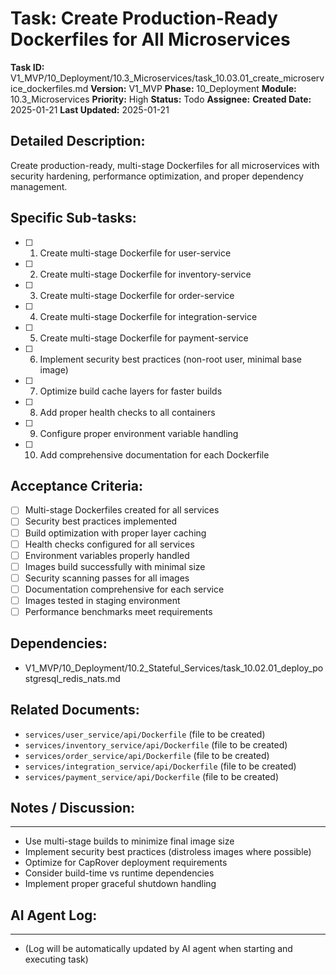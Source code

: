 # Task: Create Production-Ready Dockerfiles for All Microservices

**Task ID:** V1_MVP/10_Deployment/10.3_Microservices/task_10.03.01_create_microservice_dockerfiles.md
**Version:** V1_MVP
**Phase:** 10_Deployment
**Module:** 10.3_Microservices
**Priority:** High
**Status:** Todo
**Assignee:**
**Created Date:** 2025-01-21
**Last Updated:** 2025-01-21

## Detailed Description:
Create production-ready, multi-stage Dockerfiles for all microservices with security hardening, performance optimization, and proper dependency management.

## Specific Sub-tasks:
- [ ] 1. Create multi-stage Dockerfile for user-service
- [ ] 2. Create multi-stage Dockerfile for inventory-service
- [ ] 3. Create multi-stage Dockerfile for order-service
- [ ] 4. Create multi-stage Dockerfile for integration-service
- [ ] 5. Create multi-stage Dockerfile for payment-service
- [ ] 6. Implement security best practices (non-root user, minimal base image)
- [ ] 7. Optimize build cache layers for faster builds
- [ ] 8. Add proper health checks to all containers
- [ ] 9. Configure proper environment variable handling
- [ ] 10. Add comprehensive documentation for each Dockerfile

## Acceptance Criteria:
- [ ] Multi-stage Dockerfiles created for all services
- [ ] Security best practices implemented
- [ ] Build optimization with proper layer caching
- [ ] Health checks configured for all services
- [ ] Environment variables properly handled
- [ ] Images build successfully with minimal size
- [ ] Security scanning passes for all images
- [ ] Documentation comprehensive for each service
- [ ] Images tested in staging environment
- [ ] Performance benchmarks meet requirements

## Dependencies:
- V1_MVP/10_Deployment/10.2_Stateful_Services/task_10.02.01_deploy_postgresql_redis_nats.md

## Related Documents:
- `services/user_service/api/Dockerfile` (file to be created)
- `services/inventory_service/api/Dockerfile` (file to be created)
- `services/order_service/api/Dockerfile` (file to be created)
- `services/integration_service/api/Dockerfile` (file to be created)
- `services/payment_service/api/Dockerfile` (file to be created)

## Notes / Discussion:
---
* Use multi-stage builds to minimize final image size
* Implement security best practices (distroless images where possible)
* Optimize for CapRover deployment requirements
* Consider build-time vs runtime dependencies
* Implement proper graceful shutdown handling

## AI Agent Log:
---
* (Log will be automatically updated by AI agent when starting and executing task)
